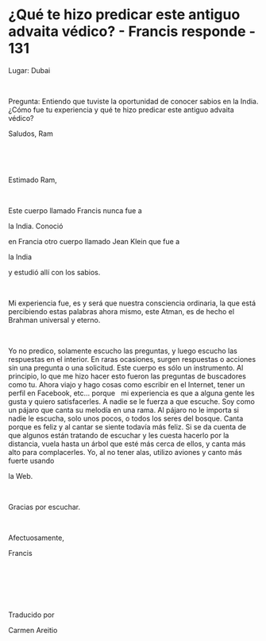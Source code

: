 # ¿Qué te hizo predicar este antiguo advaita védico? - Francis responde - 131



Lugar: Dubai






&nbsp;






Pregunta: Entiendo que tuviste la oportunidad de conocer sabios en la India. &iquest;C&oacute;mo fue tu experiencia y qu&eacute; te hizo predicar este antiguo advaita v&eacute;dico?





Saludos, Ram






&nbsp;







&nbsp;






Estimado Ram,






&nbsp;






Este cuerpo llamado Francis nunca fue a 





la India. Conoci&oacute;




 en Francia otro cuerpo llamado Jean Klein que fue a 




la India





 y estudi&oacute; all&iacute; con los sabios. 






&nbsp;






Mi experiencia fue, es y ser&aacute; que nuestra consciencia ordinaria, la que est&aacute; percibiendo estas palabras ahora mismo, este Atman, es de hecho el Brahman universal y eterno.






&nbsp;






Yo no predico, solamente escucho las preguntas, y luego escucho las respuestas en el interior. En raras ocasiones, surgen respuestas o acciones sin una pregunta o una solicitud. Este cuerpo es s&oacute;lo un instrumento. Al principio, lo que me hizo hacer esto fueron las preguntas de buscadores como tu. Ahora viajo y hago cosas como escribir en el Internet, tener un perfil en Facebook, etc&hellip; porque
&nbsp; 
mi experiencia es que a alguna gente les gusta y quiero satisfacerles. A nadie se le fuerza a que escuche. Soy como un p&aacute;jaro que canta su melod&iacute;a en una rama. Al p&aacute;jaro no le importa si nadie le escucha, solo unos pocos, o todos los seres del bosque. Canta porque es feliz y al cantar se siente todav&iacute;a m&aacute;s feliz. Si se da cuenta de que algunos est&aacute;n tratando de escuchar y les cuesta hacerlo por la distancia, vuela hasta un &aacute;rbol que est&eacute; m&aacute;s cerca de ellos, y canta m&aacute;s alto para complacerles. Yo, al no tener alas, utilizo aviones y canto m&aacute;s fuerte usando 






la Web.









&nbsp;






Gracias por escuchar.






&nbsp;






Afectuosamente, 





Francis
&nbsp; 







&nbsp;







&nbsp;







&nbsp;






Traducido por 






Carmen Areitio









